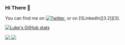 ### Hi There 👋

You can find me on [![Twitter][1.2]][1], or on [![LinkedIn][3.2]][3].

<!-- Icons -->

[1.2]: http://i.imgur.com/wWzX9uB.png (twitter icon without padding)
[2.2]: https://raw.githubusercontent.com/MartinHeinz/MartinHeinz/master/linkedin-3-16.png (LinkedIn icon without padding)

<!-- Links to your social media accounts -->

[1]: https://twitter.com/decodebytes
[2]: https://www.linkedin.com/in/lukehinds

[![Luke's GitHub stats](https://github-readme-stats.vercel.app/api?username=lukehinds)](https://github.com/lukehinds/github-readme-stats)

<a href="https://github.com/sigstore/rekor">
  <img align="center" src="https://github-readme-stats.vercel.app/api/pin/?username=lukehinds&repo=rekor" />
</a>
<a href="https://github.com/keylime/keylime">
  <img align="center" src="https://github-readme-stats.vercel.app/api/pin/?username=lukehinds&repo=keylime" />
</a>
<!--
**lukehinds/lukehinds** is a ✨ _special_ ✨ repository because its `README.md` (this file) appears on your GitHub profile.

Here are some ideas to get you started:

- 🔭 I’m currently working on ...
- 🌱 I’m currently learning ...
- 👯 I’m looking to collaborate on ...
- 🤔 I’m looking for help with ...
- 💬 Ask me about ...
- 📫 How to reach me: ...
- 😄 Pronouns: ...
- ⚡ Fun fact: ...
-->
